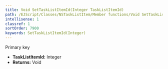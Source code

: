 ```yaml
---
title: Void SetTaskListItemId(Integer TaskListItemId)
path: /EJScript/Classes/NSTaskListItem/Member functions/Void SetTaskListItemId(Integer p_0)
intellisense: 1
classref: 1
sortOrder: 7900
keywords: SetTaskListItemId(Integer)
---
```



Primary key



* **TaskListItemId:** Integer
* **Returns:** Void


